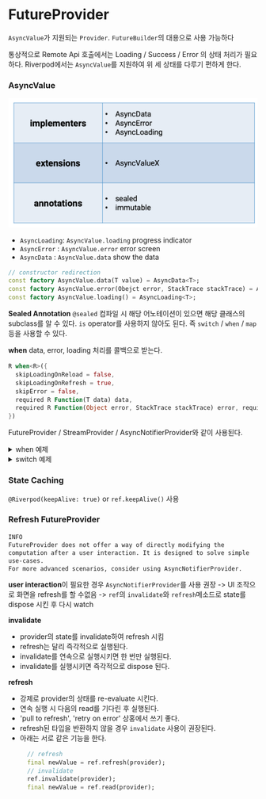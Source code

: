 # FutureProvider

`AsyncValue`가 지원되는 `Provider`. `FutureBuilder`의 대용으로 사용 가능하다

통상적으로 Remote Api 호출에서는 Loading / Success / Error 의 상태 처리가 필요하다. 
Riverpod에서는 `AsyncValue`를 지원하여 위 세 상태를 다루기 편하게 한다.

### AsyncValue
![](./../../../../../imgs/aync_value.png)
- `AsyncLoading`: `AsyncValue.loading` progress indicator
- `AsyncError` : `AsyncValue.error` error screen
- `AsyncData` : `AsyncValue.data` show the data
```dart
// constructor redirection
const factory AsyncValue.data(T value) = AsyncData<T>;
const factory AsyncValue.error(Obejct error, StackTrace stackTrace) = AsyncError<T>;
const factory AsyncValue.loading() = AsyncLoading<T>;
```

**Sealed Annotation**
`@sealed`
컴파일 시 해당 어노테이션이 있으면 해당 클래스의 subclass를 알 수 있다.
`is` operator를 사용하지 않아도 된다. 
즉 `switch` / `when` / `map` 등을 사용할 수 있다. 

**when**
data, error, loading 처리를 콜백으로 받는다. 
```dart
R when<R>({
  skipLoadingOnReload = false,
  skipLoadingOnRefresh = true,
  skipError = false,
  required R Function(T data) data,
  required R Function(Object error, StackTrace stackTrace) error, required R Function() loading,
})
```
FutureProvider / StreamProvider / AsyncNotifierProvider와 같이 사용된다.

<details>
  <summary>when 예제</summary>

  ```dart
body: switch (userList) {
  AsyncData(value: final users) => ListView.separated(
    itemCount: users.length,
    separatorBuilder: (context, index) {
      return const Divider();
    },
    itemBuilder: (context, index) {
      final user = users[index];
      return ListTile(
        leading: CircleAvatar(
          child: Text(user.id.toString()),
        ),
        title: Text(user.name),
      );
    },
  ),
  AsyncError(error: final error, stackTrace: final _) => Center(
          child: Text(
            error.toString(),
            style: const TextStyle(fontSize: 20, color: Colors.red),
          ),
        ),
  // AsyncLoading() => const Center(
  // switch case에서 default와 동일
  _ => const Center(
          child: CircularProgressIndicator(),
        ),
},
  ```
</details>
<details>
  <summary>switch 예제</summary>

  ```dart
body: userList.when(
  data: (users) {
    return ListView.separated(
      itemCount: users.length,
      separatorBuilder: (context, index) {
        return const Divider();
      },
      itemBuilder: (context, index) {
        final user = users[index];
        return ListTile(
          leading: CircleAvatar(
            child: Text(user.id.toString()),
          ),
          title: Text(user.name),
        );
      },
    );
  },
  error: (error, stackTrace) {
    return Center(
      child: Text(
        error.toString(),
        style: const TextStyle(fontSize: 20, color: Colors.red),
      ),
    );
  },
  loading: () => const Center(
    child: CircularProgressIndicator(),
  ),
),
  ```
</details>

### State Caching 
`@Riverpod(keepAlive: true)` or `ref.keepAlive()` 사용


### Refresh FutureProvider
```text
INFO
FutureProvider does not offer a way of directly modifying the computation after a user interaction. It is designed to solve simple use-cases.
For more advanced scenarios, consider using AsyncNotifierProvider.
```
**user interaction**이 필요한 경우 `AsyncNotifierProvider`를 사용 권장
-> UI 조작으로 화면을 refresh를 할 수없음
-> `ref`의 `invalidate`와 `refresh`메소드로 state를 dispose 시킨 후 다시 watch 

**invalidate**
- provider의 state를 invalidate하여 refresh 시킴
- refresh는 달리 즉각적으로 실행된다. 
- invalidate를 연속으로 실행시키면 한 번만 실행된다.
- invalidate를 실행시키면 즉각적으로 dispose 된다. 

**refresh**
- 강제로 provider의 상태를 re-evaluate 시킨다.
- 연속 실행 시 다음의 read를 기다린 후 실행된다.
- 'pull to refresh', 'retry on error' 상홍에서 쓰기 좋다.
- refresh된 타입을 반환하지 않을 경우 `invalidate` 사용이 권장된다. 
- 아래는 서로 같은 기능을 한다. 
  ```dart
    // refresh
    final newValue = ref.refresh(provider);
    // invalidate
    ref.invalidate(provider);
    final newValue = ref.read(provider);
  ```